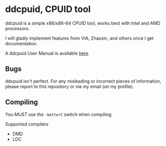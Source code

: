# ddcpuid, CPUID tool

ddcpuid is a simple x86/x86-64 CPUID tool, works best with Intel and AMD processors.

I will gladly implement features from VIA, Zhaoxin, and others once I get documentation.

A ddcpuid User Manual is available [here](https://dd86k.github.io/docs/ddcpuid-manual.pdf).

## Bugs

ddcpuid isn't perfect. For any misleading or incorrect pieces of information, please report to this repository or via my email (on my profile). 

## Compiling

You _MUST_ use the `-betterC` switch when compiling.

Supported compilers
- DMD
- LDC